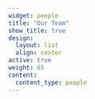 ```yaml
---
widget: people
title: "Our Team"
show_title: true
design:
  layout: list
  align: center
active: true
weight: 65
content:
  content_type: people
---
```

